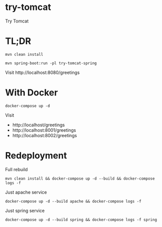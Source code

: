 # try-tomcat

Try Tomcat

# TL;DR

    mvn clean install
    
    mvn spring-boot:run -pl try-tomcat-spring
    
Visit http://localhost:8080/greetings

# With Docker

    docker-compose up -d
    
Visit 

* http://localhost/greetings
* http://localhost:8001/greetings
* http://localhost:8002/greetings

# Redeployment

Full rebuild 

    mvn clean install && docker-compose up -d --build && docker-compose logs -f

Just apache service

    docker-compose up -d --build apache && docker-compose logs -f

Just spring service

    docker-compose up -d --build spring && docker-compose logs -f spring
